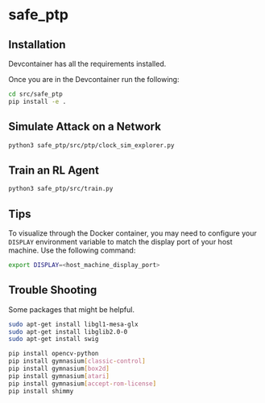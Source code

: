 # safe_ptp

## Installation 

Devcontainer has all the requirements installed. 

Once you are in the Devcontainer run the following:

```bash
cd src/safe_ptp
pip install -e .
```

## Simulate Attack on a Network

```bash
python3 safe_ptp/src/ptp/clock_sim_explorer.py
```

## Train an RL Agent
```bash
python3 safe_ptp/src/train.py
```

## Tips

To visualize through the Docker container, you may need to configure your `DISPLAY` environment variable to match the display port of your host machine. Use the following command:

```bash
export DISPLAY=<host_machine_display_port>
```



## Trouble Shooting
Some packages that might be helpful. 

```bash
sudo apt-get install libgl1-mesa-glx
sudo apt-get install libglib2.0-0
sudo apt-get install swig

pip install opencv-python
pip install gymnasium[classic-control]
pip install gymnasium[box2d]
pip install gymnasium[atari]
pip install gymnasium[accept-rom-license]
pip install shimmy
```